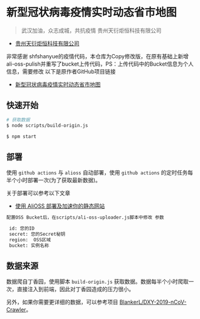﻿# 新型冠状病毒疫情实时动态省市地图

> 武汉加油，众志成城，共抗疫情
>贵州天衍炬恒科技有限公司

+ [贵州天衍炬恒科技有限公司](https://www.sky-torch.com)

非常感谢 shfshanyue的疫情代码，本仓库为Copy修改版，在原有基础上新增 ali-oss-pulish并重写了bucket上传代码，PS：上传代码中的Bucket信息为个人信息，需要修改
以下是原作者GitHub项目链接

+ [新型冠状病毒疫情实时动态省市地图](https://github.com/shfshanyue/2019-ncov)

## 快速开始

``` bash
# 获取数据
$ node scripts/build-origin.js

$ npm start
```

## 部署

使用 `github actions` 与 `alioss` 自动部署，使用 `github actions` 的定时任务每半个小时部署一次(为了获取最新数据)。

关于部署可以参考以下文章

+ [使用 AliOSS 部署及加速你的静态网站](https://github.com/shfshanyue/you-dont-need-vps/blob/master/deploy-fe-with-alioss.md)

``` bash
配置OSS Bucket后，在scripts/ali-oss-uploader.js脚本中修改 参数

 id: 您的ID
 secret: 您的Secret秘钥
 region:  OSS区域
 bucket: 实例名称
```


## 数据来源

数据爬自丁香园，使用脚本 `build-origin.js` 获取数据。数据每半个小时爬取一次，直接注入到前端，因此对丁香园造成的压力很小。

另外，如果你需要更详细的数据，可以参考项目 [BlankerL/DXY-2019-nCoV-Crawler](https://github.com/BlankerL/DXY-2019-nCoV-Crawler)。


